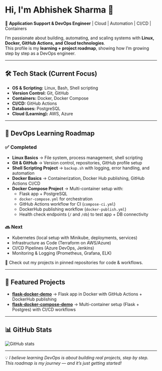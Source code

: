 # Hi, I'm Abhishek Sharma 👋

🚀 **Application Support & DevOps Engineer** | Cloud | Automation | CI/CD | Containers

I’m passionate about building, automating, and scaling systems with **Linux, Docker, GitHub Actions, and Cloud technologies**.  
This profile is my **learning + project roadmap**, showing how I’m growing step by step as a DevOps engineer.

---

## 🛠️ Tech Stack (Current Focus)
- **OS & Scripting:** Linux, Bash, Shell scripting
- **Version Control:** Git, GitHub
- **Containers:** Docker, Docker Compose
- **CI/CD:** GitHub Actions
- **Databases:** PostgreSQL
- **Cloud (Learning):** AWS, Azure

---

## 🚀 DevOps Learning Roadmap

### ✅ Completed
- **Linux Basics** → File system, process management, shell scripting
- **Git & GitHub** → Version control, repositories, GitHub profile setup
- **Shell Scripting Project** → `backup.sh` with logging, error handling, and automation
- **Docker Basics** → Containerization, Docker Hub publishing, GitHub Actions CI/CD
- **Docker Compose Project** → Multi-container setup with:
  - Flask app + PostgreSQL
  - `docker-compose.yml` for orchestration
  - GitHub Actions workflow for CI (`compose-ci.yml`)
  - DockerHub publishing workflow (`docker-publish.yml`)
  - Health check endpoints (`/` and `/db`) to test app + DB connectivity

### 🔜 Next
- Kubernetes (local setup with Minikube, deployments, services)
- Infrastructure as Code (Terraform on AWS/Azure)
- CI/CD Pipelines (Azure DevOps, Jenkins)
- Monitoring & Logging (Prometheus, Grafana, ELK)

📂 Check out my projects in pinned repositories for code & workflows.

---

## 📌 Featured Projects
- [**flask-docker-demo**](https://github.com/abhisheksharma9731/flask-docker-demo) → Flask app in Docker with GitHub Actions + DockerHub publishing
- [**flask-docker-compose-demo**](https://github.com/abhisheksharma9731/flask-docker-compose-demo) → Multi-container setup (Flask + Postgres) with CI/CD workflows

---

## 📊 GitHub Stats
![GitHub stats](https://github-readme-stats.vercel.app/api?username=abhisheksharma9731&show_icons=true&theme=tokyonight)

---

💡 *I believe learning DevOps is about building real projects, step by step. This roadmap is my journey — and it’s just getting started!*
